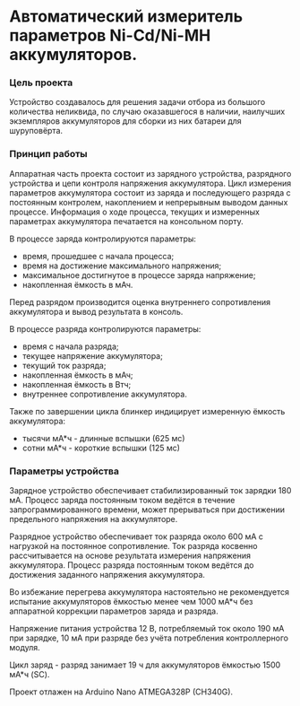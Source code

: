 # Автоматический измеритель параметров Ni-Cd/Ni-MH аккумуляторов.

### Цель проекта

Устройство создавалось для решения задачи отбора из большого количества неликвида,
по случаю оказавшегося в наличии, наилучших экземпляров аккумуляторов для сборки из них
батареи для шуруповёрта.

### Принцип работы

Аппаратная часть проекта состоит из зарядного устройства, разрядного устройства
и цепи контроля напряжения аккумулятора.
Цикл измерения параметров аккумулятора состоит из заряда и последующего разряда
с постоянным контролем, накоплением и непрерывным выводом данных процессе.
Информация о ходе процесса, текущих и измеренных параметрах аккумулятора печатается на консольном порту.

В процессе заряда контролируются параметры:

- время, прошедшее с начала процесса;
- время на достижение максимального напряжения;
- максимальное достигнутое в процессе заряда напряжение;
- накопленная ёмкость в мАч.

Перед разрядом производится оценка внутреннего сопротивления аккумулятора
и вывод результата в консоль.

В процессе разряда контролируются параметры:

- время с начала разряда;
- текущее напряжение аккумулятора;
- текущий ток разряда;
- накопленная ёмкость в мАч;
- накопленная ёмкость в Втч;
- внутреннее сопротивление аккумулятора.


Также по завершении цикла блинкер индицирует измеренную ёмкость аккумулятора:
- тысячи мА*ч - длинные вспышки (625 мс)
- сотни мА*ч - короткие вспышки (125 мс)

### Параметры устройства

Зарядное устройство обеспечивает стабилизированный ток зарядки 180 мА.
Процесс заряда постоянным током ведётся в течение запрограммированного времени,
может прерываться при достижении предельного напряжения на аккумуляторе.

Разрядное устройство обеспечивает ток разряда около 600 мА с нагрузкой на постоянное сопротивление.
Ток разряда косвенно рассчитывается на основе результата измерения напряжения аккумулятора.
Процесс разряда постоянным током ведётся до достижения заданного напряжения аккумулятора.

Во избежание перегрева аккумулятора настоятельно не рекомендуется
испытание аккумуляторов ёмкостью менее чем 1000 мА*ч
без аппаратной коррекции параметров заряда и разряда.

Напряжение питания устройства 12 В, потребляемый ток около 190 мА при зарядке, 10 мА при разряде
без учёта потребления контроллерного модуля.

Цикл заряд - разряд занимает 19 ч для аккумуляторов ёмкостью 1500 мА*ч (SC).

Проект отлажен на Arduino Nano ATMEGA328P (CH340G).

